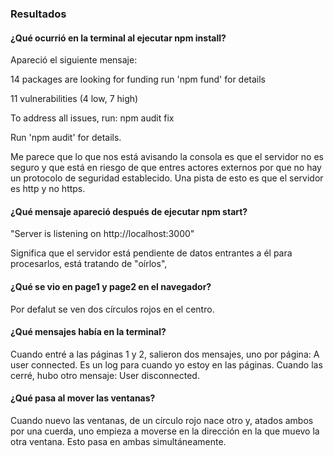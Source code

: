 ### Resultados

#### ¿Qué ocurrió en la terminal al ejecutar npm install?

Apareció el siguiente mensaje: 

14 packages are looking for funding
  run 'npm fund' for details

11 vulnerabilities (4 low, 7 high)

To address all issues, run:
  npm audit fix

Run 'npm audit' for details.

Me parece que lo que nos está avisando la consola es que el servidor no es seguro y que está en riesgo de que entres actores externos por que no hay un protocolo de seguridad establecido. Una pista de esto es que el servidor es http y no https. 


#### ¿Qué mensaje apareció después de ejecutar npm start?

"Server is listening on http://localhost:3000"

Significa que el servidor está pendiente de datos entrantes a él para procesarlos, está tratando de "oírlos",

#### ¿Qué se vio en page1 y page2 en el navegador?

Por defalut se ven dos círculos rojos en el centro. 

#### ¿Qué mensajes había en la terminal?

Cuando entré a las páginas 1 y 2, salieron dos mensajes, uno por página: A user connected. Es un log para cuando yo estoy en las páginas. Cuando las cerré, hubo otro mensaje: User disconnected. 

#### ¿Qué pasa al mover las ventanas?

Cuando nuevo las ventanas, de un círculo rojo nace otro y, atados ambos por una cuerda, uno empieza a moverse en la dirección en la que muevo la otra ventana. Esto pasa en ambas simultáneamente. 
